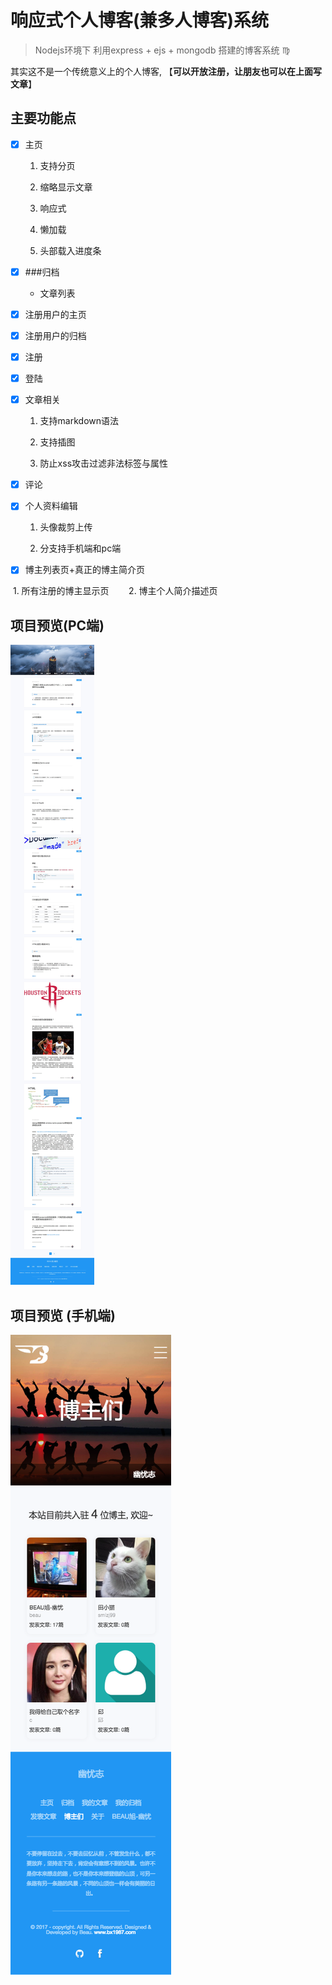 # 响应式个人博客(兼多人博客)系统

> Nodejs环境下 利用express + ejs + mongodb 搭建的博客系统 :virgo:

其实这不是一个传统意义上的个人博客, 【**可以开放注册，让朋友也可以在上面写文章**】

## 主要功能点

- [x] 主页

  1. 支持分页
  
  2. 缩略显示文章
  
  3. 响应式
  
  4. 懒加载
  
  5. 头部载入进度条
  
- [x] ###归档

  * 文章列表
      
- [x] 注册用户的主页
- [x] 注册用户的归档
- [x] 注册
- [x] 登陆
- [x] 文章相关

  1. 支持markdown语法
      
  2. 支持插图
      
  3. 防止xss攻击过滤非法标签与属性
      
- [x] 评论
- [x] 个人资料编辑

  1. 头像裁剪上传
      
  2. 分支持手机端和pc端
      
- [x] 博主列表页+真正的博主简介页
      
  1. 所有注册的博主显示页
      
  2. 博主个人简介描述页

## 项目预览(PC端)

![项目截图](https://github.com/blff122620/blog/blob/master/static/img/blogpc.jpg?raw=true)

## 项目预览 (手机端)

![项目截图](https://github.com/blff122620/blog/blob/master/static/img/blogm.png?raw=true)
